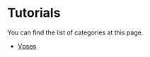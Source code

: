 # Tutorials

You can find the list of categories at this page.

- [Vpses](tutorials/vpses/index.md)
